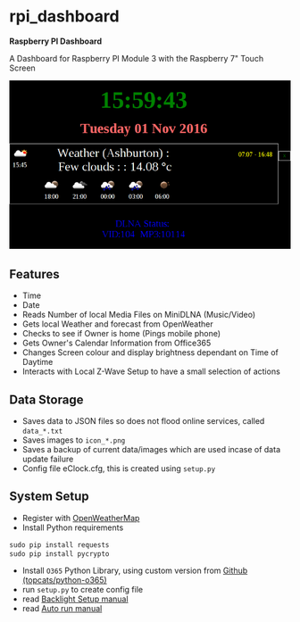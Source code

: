 # rpi_dashboard
**Raspberry PI Dashboard**

A Dashboard for Raspberry PI Module 3 with the Raspberry 7" Touch Screen

![Daytime Screenshot](screenshot1.png)

## Features
* Time
* Date
* Reads Number of local Media Files on MiniDLNA (Music/Video)
* Gets local Weather and forecast from OpenWeather
* Checks to see if Owner is home (Pings mobile phone)
* Gets Owner's Calendar Information from Office365
* Changes Screen colour and display brightness dependant on Time of Daytime
* Interacts with Local Z-Wave Setup to have a small selection of actions

## Data Storage
* Saves data to JSON files so does not flood online services, called `data_*.txt`
* Saves images to `icon_*.png`
* Saves a backup of current data/images which are used incase of data update failure
* Config file eClock.cfg, this is created using ```setup.py```

## System Setup
* Register with [OpenWeatherMap](http://www.openweathermap.org/)
* Install Python requirements
```
sudo pip install requests
sudo pip install pycrypto
```
* Install `O365` Python Library, using custom version from [Github (topcats/python-o365)](https://github.com/topcats/python-o365)
* run `setup.py` to create config file
* read [Backlight Setup manual](BacklightControlNotes.md)
* read [Auto run manual](AutorunNotes.md)
